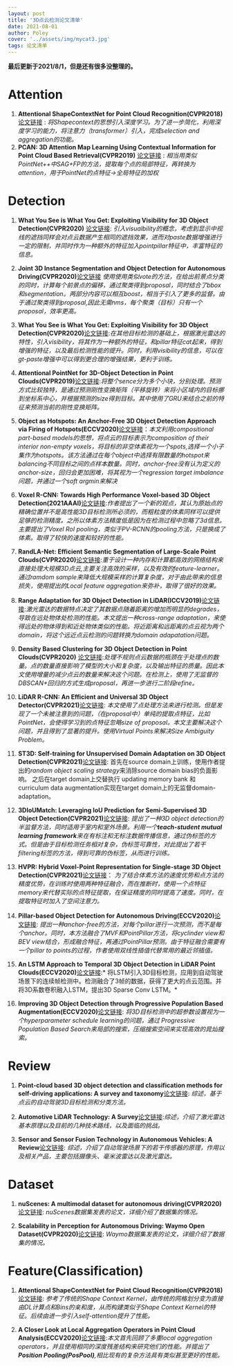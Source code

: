```yaml
---
layout: post
title: '3D点云检测论文清单'
date: 2021-08-01
author: Poley
cover: '../assets/img/mycat3.jpg'
tags: 论文清单
---
```


**最后更新于2021/8/1，但是还有很多没整理的。**
# Attention

1. **Attentional ShapeContextNet for Point Cloud Recognition(CVPR2018)** [论文链接](http://openaccess.thecvf.com/content_cvpr_2018/html/Xie_Attentional_ShapeContextNet_for_CVPR_2018_paper.html) :  *将Shapecontext的思想引入深度学习。为了进一步简化，利用深度学习的能力，将注意力（transformer）引入，完成selection and aggregation的功能。*
2. **PCAN: 3D Attention Map Learning Using Contextual Information for Point     Cloud Based Retrieval(CVPR2019)** [论文链接](https://openaccess.thecvf.com/content_CVPR_2019/html/Zhang_PCAN_3D_Attention_Map_Learning_Using_Contextual_Information_for_Point_CVPR_2019_paper.html) : *相当用类似PointNet++中SAG+FP的方法，提取每个点的局部特征，再转换为attention，用于PointNet的点特征→全局特征的加权*


# Detection

1. **What You See is What You Get: Exploiting Visibility for 3D Object Detection(CVPR2020)** [论文链接](https://openaccess.thecvf.com/content_CVPR_2020/html/Hu_What_You_See_is_What_You_Get_Exploiting_Visibility_for_CVPR_2020_paper.html): *引入visualbility的概念，考虑到显示中视线的遮挡同样会对点云数据产生相同的遮挡效果，进而对paste数据增强进行一定的限制，并同时作为一种额外的特征加入pointpillar特征中，丰富特征的信息。*
   
2. **Joint 3D Instance Segmentation and Object Detection for Autonomous Driving(CVPR2020)**[论文链接](http://openaccess.thecvf.com/content_CVPR_2020/papers/Zhou_Joint_3D_Instance_Segmentation_and_Object_Detection_for_Autonomous_Driving_CVPR_2020_paper.pdf)
*使用使用类似vote的方法，在给出前景点分类的同时，计算每个前景点的偏移，通过聚类得到proposal，同时结合了bbox和segmentation。两部分内容可以相互boost，相当于引入了更多的监督。由于通过聚类得到proposal,因此无需nms，每个聚类（目标）只有一个proposal，效率更高。*

3. **What You See is What You Get: Exploiting Visibility for 3D Object Detection(CVPR2020)**[论文链接](https://openaccess.thecvf.com/content_CVPR_2020/html/Hu_What_You_See_is_What_You_Get_Exploiting_Visibility_for_CVPR_2020_paper.html):*在其他目标检测的基础上，根据激光雷达的特性，引入visibility，将其作为一种额外的特征，和pillar特征cat起来，得到增强的特征，以及最后检测性能的提升。同时，利用visibility的信息，可以在gt-paste增强中可以得到更合理的增强结果，更利于训练。*

4. **Attentional PointNet for 3D-Object Detection in Point Clouds(CVPR2019)**[论文链接](https://openaccess.thecvf.com/content_CVPRW_2019/papers/WAD/Paigwar_Attentional_PointNet_for_3D-Object_Detection_in_Point_Clouds_CVPRW_2019_paper.pdf):*将整个sence分为多个小块，分别处理。预测方式比较独特，是通过预测刚性变换矩阵（平移旋转）来将小区域内的目标挪到坐标系中心，并根据预测的size得到目标。其中使用了GRU来结合之前的特征来预测当前的刚性变换矩阵。*
   
5. **Object as Hotspots: An Anchor-Free 3D Object Detection Approach via Firing of Hotspots(ECCV2020)**[论文链接](https://arxiv.org/abs/1912.12791)：*本文利用compositional part-based models的思想，将点云的目标表示为composition of their interior non-empty voxels，将目标的非空体素视为一个spots,选择一个小子集作为hotspots。该方法通过在每个object中选择有限数量的hotspot来balancing不同目标之间的点样本数量。同时，anchor-free没有认为定义的anchor-size，回归会更加困难，将其视为一个regression target imbalance问题，并通过一个soft argmin来解决*

6. **Voxel R-CNN: Towards High Performance Voxel-based 3D Object Detection(2021AAAI)**[论文链接](https://arxiv.org/abs/2012.15712v2):*作者提出了一个新的观点，其认为原始点的精确位置并不是高性能3D目标检测所必须的，而粗粒度的体素同样可以提供足够的检测精度。之所以体素方法精度低是因为在检测过程中忽略了3d信息。主要提出了Voxel RoI pooling，类似于PV-RCNN的pooling方法，只是换成了体素。取得了较快的速度和较好的性能。*

7. **RandLA-Net: Efficient Semantic Segmentation of Large-Scale Point Clouds(CVPR2020)**[论文链接](http://openaccess.thecvf.com/content_CVPR_2020/papers/Hu_RandLA-Net_Efficient_Semantic_Segmentation_of_Large-Scale_Point_Clouds_CVPR_2020_paper.pdf):*重于设计一种内存和计算都高效的网络结构来直接处理大规模3D点云,主要关注高效的采样，以及有效的feature-learner。通过ramdom sample来降低大规模采样的计算复杂度，对于由此带来的信息损失，使用提出的Local feature aggregation来弥补，取得了很好的效果。*

8. **Range Adaptation for 3D Object Detection in LiDAR(ICCV2019)**[论文链接](http://openaccess.thecvf.com/content_ICCVW_2019/papers/ADW/Wang_Range_Adaptation_for_3D_Object_Detection_in_LiDAR_ICCVW_2019_paper.pdf):*激光雷达的数据特点决定了其数据点随着距离的增加而明显的degrades，导致在远处物体处检测的性能。本文提出一种cross-range adaptation，来使得远处的物体得到和近处物体类似的性能。将近距离和远距离的点云视为两个domain，将这个远近点云检测的问题转换为domain adapatation问题。*

9. **Density Based Clustering for 3D Object Detection in Point Clouds(CVPR2020)** [论文链接](https://openaccess.thecvf.com/content_CVPR_2020/papers/Ahmed_Density-Based_Clustering_for_3D_Object_Detection_in_Point_Clouds_CVPR_2020_paper.pdf):*处理不规则点云数据的瓶颈在于处理点的数量。点的数量直接影响了模型的大小和复杂度，以及输出特征的质量。因此本文使用增量的减少点云的数量来解决这个问题。在检测上，使用了无监督的DBSCAN+回归的方式生成proposal，再进一步进行二阶段refine。*

10. **LiDAR R-CNN: An Efficient and Universal 3D Object Detector(CVPR2021)**[论文链接](https://arxiv.org/abs/2103.15297): *本文使用了点处理方法来进行检测。但是发现了一个未被注意到的问题，（在proposal中）单纯的提取点特征，比如PointNet，会使得学习到的点特征忽略size of proposal。本文主要解决这个问题，并且得到了显著的提升。使用Virtual Points来解决Size Ambiguity Problem。*

11. **ST3D: Self-training for Unsupervised Domain Adaptation on 3D Object Detection(CVPR2021)**[论文链接](https://arxiv.org/abs/2103.05346): 首先在source domain上训练，使用作者提出的*random object scaling strategy*来消除source domain bias的负面影响。
之后在target domain上交替执行 updating memory bank 和 curriculum data augmentation实现在target domain上的无监督domain-adaptation。

12. **3DIoUMatch: Leveraging IoU Prediction for Semi-Supervised 3D Object Detection(CVPR2021)**[论文链接](https://arxiv.org/abs/2012.04355): *提出了一种3D object detection的半监督方法，同时适用于室内和室外场景。利用一个**teach-student mutual learning framework**来在有标注和无标注数据传播信息，通过伪标签的方式。但是由于目标检测任务相对复杂，伪标签可靠性，对此提出了若干filtering标签的方法，得到可靠的伪标签，从而进行训练。*

13. **HVPR: Hybrid Voxel-Point Representation for Single-stage 3D Object Detection(CVPR2021)**[论文链接](https://arxiv.org/abs/2104.00902)： *为了结合体素方法的速度优势和点方法的精度优势，在训练时使用两种特征融合，而在推断时，使用一个点特征memory来代替实际的点特征提取，在保证精度的同时提高了速度。同时，在提取特征时加入了空间注意力。*

14. **Pillar-based Object Detection for Autonomous Driving(ECCV2020)**[论文链接](https://arxiv.org/abs/2007.10323v2): *提出一种anchor-free的方法，对每个pillar进行一次预测，而不是每个anchor。同时，本方法融合了MVF和PointPillar方法，将cyclinder view和BEV view结合，形成融合特征，再通过PointPillar预测。由于特征融合需要有一个pillar to points的过程，作者使用双线性插值代替常用的最近邻插值。*
    
15. **An LSTM Approach to Temporal 3D Object Detection in LiDAR Point Clouds(ECCV2020)**[论文链接](https://arxiv.org/abs/2007.12392):* 将LSTM引入3D目标检测，应用到自动驾驶场景下的连续帧检测中。检测融合了3帧的数据，获得了更大的点云范围。并将3D系数卷积融入LSTM，提出3D Sparse Conv LSTM。*
    
16. **Improving 3D Object Detection through Progressive Population Based Augmentation(ECCV2020)**[论文链接](https://arxiv.org/abs/2004.00831): *将3D目标检测中的超参数设置视为一个hyperparameter schedule learning的问题，通过 Progressive Population Based Search来局部的搜索，压缩搜索空间来实现高效的晁灿搜索。*





# Review

1. **Point-cloud based 3D object detection and classification methods for self-driving applications: A survey and taxonomy**[论文链接](https://www.sciencedirect.com/science/article/pii/S1566253520304097): *综述，基于点云的自动驾驶3D目标检测和分类方法。*

2. **Automotive LiDAR Technology: A Survey**[论文链接](https://ieeexplore.ieee.org/abstract/document/9455394/):*综述，介绍了激光雷达基本原理以及目前的几种技术路线，以及面临的挑战。*

3. **Sensor and Sensor Fusion Technology in Autonomous Vehicles: A Review**[论文链接](https://www.mdpi.com/1424-8220/21/6/2140): *综述，介绍了自动驾驶场景下的若干传感器的原理，作用以及相关产品，主要包括摄像头、毫米波雷达以及激光雷达。*

# Dataset

1. **nuScenes: A multimodal dataset for autonomous driving(CVPR2020)**[论文链接](http://openaccess.thecvf.com/content_CVPR_2020/html/Sun_Scalability_in_Perception_for_Autonomous_Driving_Waymo_Open_Dataset_CVPR_2020_paper.html): *nuScenes数据集发表的论文，详细介绍了数据集的情况。*

2. **Scalability in Perception for Autonomous Driving: Waymo Open Dataset(CVPR2020)**[论文链接](http://openaccess.thecvf.com/content_CVPR_2020/html/Sun_Scalability_in_Perception_for_Autonomous_Driving_Waymo_Open_Dataset_CVPR_2020_paper.html): *Waymo数据集发表的论文，详细介绍了数据集的情况。*

# Feature(Classification)

1. **Attentional ShapeContextNet for Point Cloud Recognition(CVPR2018)**[论文链接](http://openaccess.thecvf.com/content_cvpr_2018/html/Xie_Attentional_ShapeContextNet_for_CVPR_2018_paper.html): *参考了传统的Shape Context Kernel，由传统的网格划分变为直接由DL计算点和Bins的亲和度，从而构建类似于Shape Context Kernel的特征。后续由进一步引入self-attention提升了性能。*

2. **A Closer Look at Local Aggregation Operators in Point Cloud Analysis(ECCV2020)**[论文链接](https://www.ecva.net/papers/eccv_2020/papers_ECCV/papers/123680324.pdf):*本文首先回顾了多重local aggregation operators，并且使用相同的深度残差结构来研究他们的性能。并提出了**Position Pooling(PosPool)**,相比现有的复杂方法具有类似甚至更好的性能。*